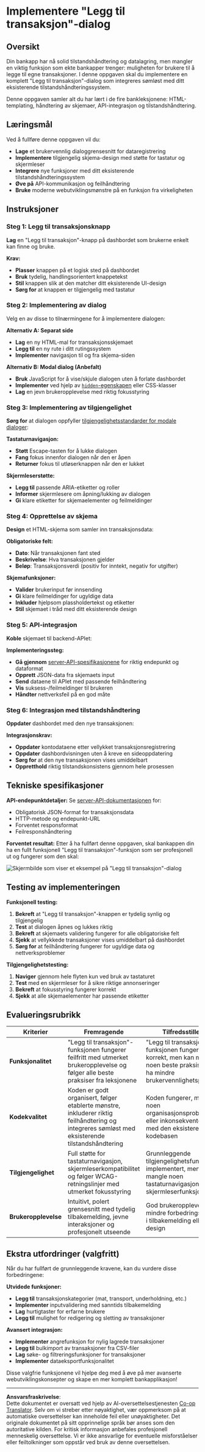<!--
CO_OP_TRANSLATOR_METADATA:
{
  "original_hash": "50a7783473b39a2e0f133e271a102231",
  "translation_date": "2025-10-23T22:30:39+00:00",
  "source_file": "7-bank-project/4-state-management/assignment.md",
  "language_code": "no"
}
-->
# Implementere "Legg til transaksjon"-dialog

## Oversikt

Din bankapp har nå solid tilstandshåndtering og datalagring, men mangler en viktig funksjon som ekte bankapper trenger: muligheten for brukere til å legge til egne transaksjoner. I denne oppgaven skal du implementere en komplett "Legg til transaksjon"-dialog som integreres sømløst med ditt eksisterende tilstandshåndteringssystem.

Denne oppgaven samler alt du har lært i de fire bankleksjonene: HTML-templating, håndtering av skjemaer, API-integrasjon og tilstandshåndtering.

## Læringsmål

Ved å fullføre denne oppgaven vil du:
- **Lage** et brukervennlig dialoggrensesnitt for dataregistrering
- **Implementere** tilgjengelig skjema-design med støtte for tastatur og skjermleser
- **Integrere** nye funksjoner med ditt eksisterende tilstandshåndteringssystem
- **Øve på** API-kommunikasjon og feilhåndtering
- **Bruke** moderne webutviklingsmønstre på en funksjon fra virkeligheten

## Instruksjoner

### Steg 1: Legg til transaksjonsknapp

**Lag** en "Legg til transaksjon"-knapp på dashbordet som brukerne enkelt kan finne og bruke.

**Krav:**
- **Plasser** knappen på et logisk sted på dashbordet
- **Bruk** tydelig, handlingsorientert knappetekst
- **Stil** knappen slik at den matcher ditt eksisterende UI-design
- **Sørg for** at knappen er tilgjengelig med tastatur

### Steg 2: Implementering av dialog

Velg en av disse to tilnærmingene for å implementere dialogen:

**Alternativ A: Separat side**
- **Lag** en ny HTML-mal for transaksjonsskjemaet
- **Legg til** en ny rute i ditt rutingssystem
- **Implementer** navigasjon til og fra skjema-siden

**Alternativ B: Modal dialog (Anbefalt)**
- **Bruk** JavaScript for å vise/skjule dialogen uten å forlate dashbordet
- **Implementer** ved hjelp av [`hidden`-egenskapen](https://developer.mozilla.org/docs/Web/HTML/Global_attributes/hidden) eller CSS-klasser
- **Lag** en jevn brukeropplevelse med riktig fokusstyring

### Steg 3: Implementering av tilgjengelighet

**Sørg for** at dialogen oppfyller [tilgjengelighetsstandarder for modale dialoger](https://developer.paciellogroup.com/blog/2018/06/the-current-state-of-modal-dialog-accessibility/):

**Tastaturnavigasjon:**
- **Støtt** Escape-tasten for å lukke dialogen
- **Fang** fokus innenfor dialogen når den er åpen
- **Returner** fokus til utløserknappen når den er lukket

**Skjermleserstøtte:**
- **Legg til** passende ARIA-etiketter og roller
- **Informer** skjermlesere om åpning/lukking av dialogen
- **Gi** klare etiketter for skjemaelementer og feilmeldinger

### Steg 4: Opprettelse av skjema

**Design** et HTML-skjema som samler inn transaksjonsdata:

**Obligatoriske felt:**
- **Dato**: Når transaksjonen fant sted
- **Beskrivelse**: Hva transaksjonen gjelder
- **Beløp**: Transaksjonsverdi (positiv for inntekt, negativ for utgifter)

**Skjemafunksjoner:**
- **Valider** brukerinput før innsending
- **Gi** klare feilmeldinger for ugyldige data
- **Inkluder** hjelpsom plassholdertekst og etiketter
- **Stil** skjemaet i tråd med ditt eksisterende design

### Steg 5: API-integrasjon

**Koble** skjemaet til backend-APIet:

**Implementeringssteg:**
- **Gå gjennom** [server-API-spesifikasjonene](../api/README.md) for riktig endepunkt og dataformat
- **Opprett** JSON-data fra skjemaets input
- **Send** dataene til APIet med passende feilhåndtering
- **Vis** suksess-/feilmeldinger til brukeren
- **Håndter** nettverksfeil på en god måte

### Steg 6: Integrasjon med tilstandshåndtering

**Oppdater** dashbordet med den nye transaksjonen:

**Integrasjonskrav:**
- **Oppdater** kontodataene etter vellykket transaksjonsregistrering
- **Oppdater** dashbordvisningen uten å kreve en sideoppdatering
- **Sørg for** at den nye transaksjonen vises umiddelbart
- **Oppretthold** riktig tilstandskonsistens gjennom hele prosessen

## Tekniske spesifikasjoner

**API-endepunktdetaljer:**
Se [server-API-dokumentasjonen](../api/README.md) for:
- Obligatorisk JSON-format for transaksjonsdata
- HTTP-metode og endepunkt-URL
- Forventet responsformat
- Feilresponshåndtering

**Forventet resultat:**
Etter å ha fullført denne oppgaven, skal bankappen din ha en fullt funksjonell "Legg til transaksjon"-funksjon som ser profesjonell ut og fungerer som den skal:

![Skjermbilde som viser et eksempel på "Legg til transaksjon"-dialog](../../../../translated_images/dialog.93bba104afeb79f12f65ebf8f521c5d64e179c40b791c49c242cf15f7e7fab15.no.png)

## Testing av implementeringen

**Funksjonell testing:**
1. **Bekreft** at "Legg til transaksjon"-knappen er tydelig synlig og tilgjengelig
2. **Test** at dialogen åpnes og lukkes riktig
3. **Bekreft** at skjemaets validering fungerer for alle obligatoriske felt
4. **Sjekk** at vellykkede transaksjoner vises umiddelbart på dashbordet
5. **Sørg for** at feilhåndtering fungerer for ugyldige data og nettverksproblemer

**Tilgjengelighetstesting:**
1. **Naviger** gjennom hele flyten kun ved bruk av tastaturet
2. **Test** med en skjermleser for å sikre riktige annonseringer
3. **Bekreft** at fokusstyring fungerer korrekt
4. **Sjekk** at alle skjemaelementer har passende etiketter

## Evalueringsrubrikk

| Kriterier | Fremragende | Tilfredsstillende | Trenger forbedring |
| --------- | ----------- | ----------------- | ------------------ |
| **Funksjonalitet** | "Legg til transaksjon"-funksjonen fungerer feilfritt med utmerket brukeropplevelse og følger alle beste praksiser fra leksjonene | "Legg til transaksjon"-funksjonen fungerer korrekt, men kan mangle noen beste praksiser eller ha mindre brukervennlighetsproblemer | "Legg til transaksjon"-funksjonen fungerer delvis eller har betydelige brukervennlighetsproblemer |
| **Kodekvalitet** | Koden er godt organisert, følger etablerte mønstre, inkluderer riktig feilhåndtering og integreres sømløst med eksisterende tilstandshåndtering | Koden fungerer, men kan ha noen organisasjonsproblemer eller inkonsekvente mønstre med den eksisterende kodebasen | Koden har betydelige strukturelle problemer eller integreres dårlig med eksisterende mønstre |
| **Tilgjengelighet** | Full støtte for tastaturnavigasjon, skjermleserkompatibilitet og følger WCAG-retningslinjer med utmerket fokusstyring | Grunnleggende tilgjengelighetsfunksjoner implementert, men kan mangle noen tastaturnavigasjons- eller skjermleserfunksjoner | Begrenset eller ingen tilgjengelighetsvurderinger implementert |
| **Brukeropplevelse** | Intuitivt, polert grensesnitt med tydelig tilbakemelding, jevne interaksjoner og profesjonelt utseende | God brukeropplevelse med mindre forbedringsområder i tilbakemelding eller visuell design | Dårlig brukeropplevelse med forvirrende grensesnitt eller mangel på tilbakemelding |

## Ekstra utfordringer (valgfritt)

Når du har fullført de grunnleggende kravene, kan du vurdere disse forbedringene:

**Utvidede funksjoner:**
- **Legg til** transaksjonskategorier (mat, transport, underholdning, etc.)
- **Implementer** inputvalidering med sanntids tilbakemelding
- **Lag** hurtigtaster for erfarne brukere
- **Legg til** mulighet for redigering og sletting av transaksjoner

**Avansert integrasjon:**
- **Implementer** angrefunksjon for nylig lagrede transaksjoner
- **Legg til** bulkimport av transaksjoner fra CSV-filer
- **Lag** søke- og filtreringsfunksjoner for transaksjoner
- **Implementer** dataeksportfunksjonalitet

Disse valgfrie funksjonene vil hjelpe deg med å øve på mer avanserte webutviklingskonsepter og skape en mer komplett bankapplikasjon!

---

**Ansvarsfraskrivelse**:  
Dette dokumentet er oversatt ved hjelp av AI-oversettelsestjenesten [Co-op Translator](https://github.com/Azure/co-op-translator). Selv om vi streber etter nøyaktighet, vær oppmerksom på at automatiske oversettelser kan inneholde feil eller unøyaktigheter. Det originale dokumentet på sitt opprinnelige språk bør anses som den autoritative kilden. For kritisk informasjon anbefales profesjonell menneskelig oversettelse. Vi er ikke ansvarlige for eventuelle misforståelser eller feiltolkninger som oppstår ved bruk av denne oversettelsen.
